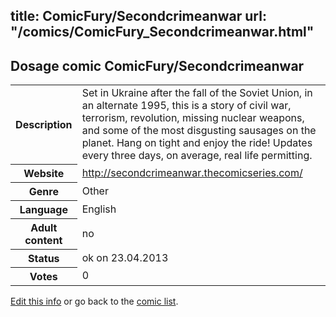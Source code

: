 title: ComicFury/Secondcrimeanwar
url: "/comics/ComicFury_Secondcrimeanwar.html"
---
Dosage comic ComicFury/Secondcrimeanwar
-----------------------------------------

<p id="msg"></p>
<script type="text/javascript">
if (window.location.search === '?edit_info_mail=sent_ok') {
  var elem = document.getElementById("msg");
  elem.innerHTML = 'Edited information sucessfully sent.';
  elem.className = 'ok';
}
</script>
<table class="comicinfo">
<tr>
<th>Description</th><td>Set in Ukraine after the fall of the Soviet Union, in an alternate 1995, this is a story of civil war, terrorism, revolution, missing nuclear weapons, and some of the most disgusting sausages on the planet. Hang on tight and enjoy the ride! Updates every three days, on average, real life permitting.</td>
</tr>
<tr>
<th>Website</th><td><a href="http://secondcrimeanwar.thecomicseries.com/">http://secondcrimeanwar.thecomicseries.com/</a></td>
</tr>
<tr>
<th>Genre</th><td>Other</td>
</tr>
<tr>
<th>Language</th><td>English</td>
</tr>
<tr>
<th>Adult content</th><td>no</td>
</tr>
<tr>
<th>Status</th><td>ok on 23.04.2013</td>
</tr>
<tr>
<th>Votes</th><td>0</td>
</tr>
</table>

[Edit this info](ComicFury_Secondcrimeanwar_edit.html) or go back to the [comic list](../comic-index.html).
